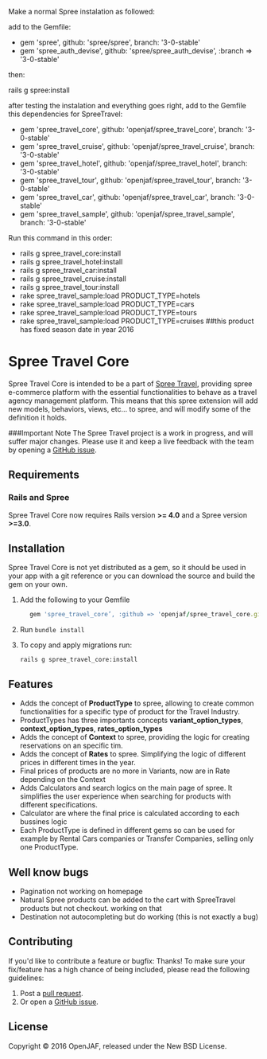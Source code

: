 Make a normal Spree instalation as followed:

add to the Gemfile:

- gem 'spree', github: 'spree/spree', branch: '3-0-stable'
- gem 'spree_auth_devise', github: 'spree/spree_auth_devise', :branch => '3-0-stable'

then:

rails g spree:install

after testing the instalation and everything goes right, add to the Gemfile this dependencies for SpreeTravel:

- gem 'spree_travel_core', github: 'openjaf/spree_travel_core', branch: '3-0-stable'
- gem 'spree_travel_cruise', github: 'openjaf/spree_travel_cruise', branch: '3-0-stable'
- gem 'spree_travel_hotel', github: 'openjaf/spree_travel_hotel', branch: '3-0-stable'
- gem 'spree_travel_tour', github: 'openjaf/spree_travel_tour', branch: '3-0-stable'
- gem 'spree_travel_car', github: 'openjaf/spree_travel_car', branch: '3-0-stable'
- gem 'spree_travel_sample', github: 'openjaf/spree_travel_sample', branch: '3-0-stable'

Run this command in this order:

- rails g spree_travel_core:install
- rails g spree_travel_hotel:install
- rails g spree_travel_car:install
- rails g spree_travel_cruise:install
- rails g spree_travel_tour:install
- rake spree_travel_sample:load PRODUCT_TYPE=hotels
- rake spree_travel_sample:load PRODUCT_TYPE=cars
- rake spree_travel_sample:load PRODUCT_TYPE=tours
- rake spree_travel_sample:load PRODUCT_TYPE=cruises ##this product has fixed season date in year 2016


Spree Travel Core
=========
Spree Travel Core is intended to be a part of [Spree Travel](https://github.com/openjaf/spree_travel/), providing spree e-commerce platform with the essential functionalities to behave as a travel agency management platform. This means that this spree extension will add new models, behaviors, views, etc… to spree, and will modify some of the definition it holds.

###Important Note
The Spree Travel project is a work in progress, and will suffer major changes. Please use it and keep a live feedback with the team by opening a [GitHub issue](https://github.com/openjaf/spree_travel_core/issues/new).

Requirements
------------
### Rails and Spree
Spree Travel Core now requires Rails version **>= 4.0** and a Spree version **>=3.0**.

Installation
------------

Spree Travel Core is not yet distributed as a gem, so it should be used in your app with a git reference or you can download the source and build the gem on your own.

1. Add the following to your Gemfile

  ```ruby
		gem 'spree_travel_core’, :github => 'openjaf/spree_travel_core.git', :branch => '3-0-stable'
  ```

2. Run `bundle install`

3. To copy and apply migrations run:

	```
	rails g spree_travel_core:install
	```

Features
------------

- Adds the concept of **ProductType** to spree, allowing to create common functionalities for a specific type of product for the Travel Industry.
- ProductTypes has three importants concepts **variant_option_types**, **context_option_types**, **rates_option_types**
- Adds the concept of **Context** to spree, providing the logic for creating reservations on an specific tim.
- Adds the concept of **Rates** to spree. Simplifying the logic of different prices in different times in the year.
- Final prices of products are no more in Variants, now are in Rate depending on the Context
- Adds Calculators and search logics on the main page of spree. It simplifies the user experience when searching for products with different specifications.
- Calculator are where the final price is calculated according to each bussines logic
- Each ProductType is defined in different gems so can be used for example by Rental Cars companies or Transfer Companies, selling only one ProductType.


Well know bugs
--------------
- Pagination not working on homepage
- Natural Spree products can be added to the cart with SpreeTravel products but not checkout. working on that
- Destination not autocompleting but do working (this is not exactly a bug)

Contributing
------------

If you'd like to contribute a feature or bugfix: Thanks! To make sure your
fix/feature has a high chance of being included, please read the following
guidelines:

1. Post a [pull request](https://github.com/openjaf/spree_travel_core/compare/).
2. Or open a [GitHub issue](https://github.com/openjaf/spree_travel_core/issues/new).

License
-------
Copyright © 2016 OpenJAF, released under the New BSD License.
